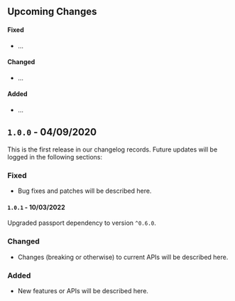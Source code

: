 ## Upcoming Changes

#### Fixed

- ...

#### Changed

- ...

#### Added

- ...

## `1.0.0` - 04/09/2020

This is the first release in our changelog records. Future updates will be logged in the following sections:

### Fixed

- Bug fixes and patches will be described here.

#### `1.0.1` - 10/03/2022

Upgraded passport dependency to version `^0.6.0`.

### Changed

- Changes (breaking or otherwise) to current APIs will be described here.

### Added

- New features or APIs will be described here.
